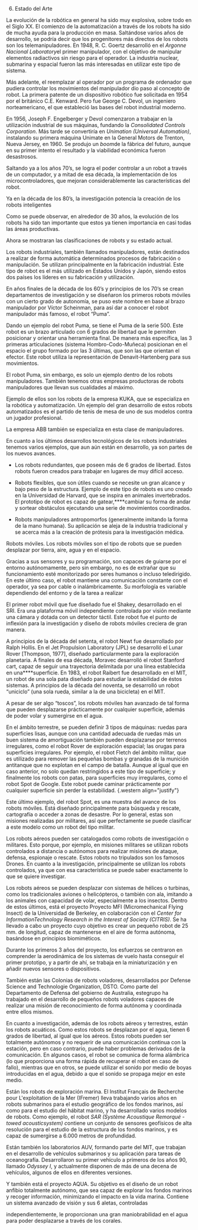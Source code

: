 6.  Estado del Arte

La evolución de la robótica en general ha sido muy explosiva, sobre todo
en el Siglo XX. El comienzo de la automatización a través de los robots
ha sido de mucha ayuda para la producción en masa. Saltándose varios
años de desarrollo, se podría decir que los progenitores más directos de
los robots son los telemanipuladores. En 1948, R. C. Goertz desarrolló
en el *Argonne Nacional Laboratory*el primer manipulador, con el
objetivo de manipular elementos radiactivos sin riesgo para el operador.
La industria nuclear, submarina y espacial fueron las más interesadas en
utilizar este tipo de sistema.


Más adelante, el reemplazar al operador por un programa de ordenador que
pudiera controlar los movimientos del manipulador dio paso al concepto
de robot. La primera patente de un dispositivo robótico fue solicitada
en 1954 por el británico C.E. Kenward. Pero fue George C. Devol, un
ingeniero norteamericano, el que estableció las bases del robot
industrial moderno.


En 1956, Joseph F. Engelberger y Devol comenzaron a trabajar en la
utilización industrial de sus máquinas, fundando la *Consolidated
Controls Corporation*. Más tarde se convertiría en *Unimation (Universal
Automation)*, instalando su primera máquina Unimate en la General Motors
de Trenton, Nueva Jersey, en 1960. Se produjo un *boom*de la fábrica del
futuro, aunque en su primer intento el resultado y la viabilidad
económica fueron desastrosos.


Saltando ya a los años 70’s, se logra el poder controlar a un robot a
través de un computador, y a mitad de esa década, la implementación de
los microcontroladores, que mejoran considerablemente las
características del robot.


Ya en la década de los 80’s, la investigación potencia la creación de
los robots inteligentes

Como se puede observar, en alrededor de 30 años, la evolución de los
robots ha sido tan importante que estos ya tienen importancia en casi
todas las áreas productivas.


Ahora se mostraran las clasificaciones de robots y su estado actual.


Los robots industriales, también llamados manipuladores, están
destinados a realizar de forma automática determinados procesos de
fabricación o manipulación. Se utilizan principalmente en la fabricación
industrial. Este tipo de robot es el más utilizado en Estados Unidos y
Japón, siendo estos dos países los líderes en su fabricación y
utilización.

En años finales de la década de los 60’s y principios de los 70’s se
crean departamentos de investigación y se diseñaron los primeros robots
móviles con un cierto grado de autonomía, se puso este nombre en base al
brazo manipulador por Víctor Scheinman, para así dar a conocer el robot
manipulador más famoso, el robot “Puma”.

Dando un ejemplo del robot Puma, se tiene el Puma de la serie 500. Este
robot es un brazo articulado con 6 grados de libertad que le permiten
posicionar y orientar una herramienta final. De manera más específica,
las 3 primeras articulaciones (sistema Hombro-Codo-Muñeca) posicionan en
el espacio el grupo formado por las 3 últimas, que son las que orientan
el efector. 
Este robot utiliza la representación de Denavit-Hartenberg para sus
movimientos.

El robot Puma, sin embargo, es solo un ejemplo dentro de los robots
manipuladores. También tenemos otras empresas productoras de robots
manipuladores que llevan sus cualidades al máximo.

Ejemplo de ellos son los robots de la empresa KUKA, que se especializa
en la robótica y automatización. Un ejemplo del gran desarrollo de estos
robots automatizados es el partido de tenis de mesa de uno de sus
modelos contra un jugador profesional.

La empresa ABB también se especializa en esta clase de manipuladores.

En cuanto a los últimos desarrollos tecnológicos de los robots
industriales tenemos varios ejemplos, que aun aún están en desarrollo,
ya son partes de los nuevos avances.

-   Los robots redundantes, que poseen más de 6 grados de libertad.
    Estos robots fueron creados para trabajar en lugares de muy difícil
    acceso.

-   Robots flexibles, que son útiles cuando se necesite un gran alcance
    y bajo peso de la estructura. Ejemplo de este tipo de robots es uno
    creado en la Universidad de Harvard, que se inspira en animales
    invertebrados. El prototipo de robot es capaz de gatear,****cambiar
    su forma de andar y sortear obstáculos ejecutando una serie de
    movimientos coordinados.

-   Robots manipuladores antropomorfos (generalmente imitando la forma
    de la mano humana). Su aplicación se aleja de la industria
    tradicional y se acerca más a la creación de prótesis para la
    investigación médica.



Robots móviles. Los robots móviles son el tipo de robots que se pueden
desplazar por tierra, aire, agua y en el espacio.

Gracias a sus sensores y su programación, son capaces de guiarse por el
entorno autónomamente, pero sin embargo, no es de extrañar que su
funcionamiento esté monitorizado por seres humanos o incluso
teledirigido. En este último caso, el robot mantiene una comunicación
constante con el operador, ya sea por cable o inalámbricamente. Su
morfología es variable dependiendo del entorno y de la tarea a realizar

El primer robot móvil que fue diseñado fue el Shakey, desarrollado en el
SRI. Era una plataforma móvil independiente controlada por visión
mediante una cámara y dotada con un detector táctil. Este robot fue el
punto de inflexión para la investigación y diseño de robots móviles
creciera de gran manera.

A principios de la década del setenta, el robot Newt fue desarrollado
por Ralph Hollis. En el Jet Propulsion Laboratory (JPL) se desarrolló el
Lunar Rover [Thompson, 1977], diseñado particularmente para la
exploración planetaria. A finales de esa década, Moravec desarrolló el
robot Stanford cart, capaz de seguir una trayectoria delimitada por una
línea establecida en una****superficie. En 1983, el robot Raibert fue
desarrollado en el MIT, un robot de una sola pata diseñado para estudiar
la estabilidad de éstos sistemas. A principios de la década del noventa,
se desarrolló un robot “uniciclo” (una sola rueda, similar a la de una
bicicleta) en el MIT.

A pesar de ser algo “toscos”, los robots móviles han avanzado de tal
forma que pueden desplazarse prácticamente por cualquier superficie,
además de poder volar y sumergirse en el agua.

En el ámbito terrestre, se pueden definir 3 tipos de máquinas: ruedas para 
superficies lisas, aunque con una cantidad adecuada de ruedas más un buen sistema 
de amortiguación también pueden desplazarse por terrenos irregulares, como el robot 
Rover de exploración espacial; las orugas para superficies irregulares. Por 
ejemplo, el robot Fletch del ámbito militar, que es utilizado para remover las 
pequeñas bombas y granadas de la munición antitanque que no explotan en el campo de 
batalla. Aunque al igual que en caso anterior, no solo quedan restringidos a este 
tipo de superficie; y finalmente los robots con patas, para superficies muy 
irregulares, como el robot Spot de Google. Este robot puede caminar prácticamente 
por cualquier superficie sin perder la estabilidad. {.western align="justify"}


Este último ejemplo, del robot Spot, es una muestra del avance de los robots 
móviles. Está diseñado principalmente para búsqueda y rescate, cartografía o 
acceder a zonas de desastre. Por lo general, estas son misiones realizadas por 
militares, así que perfectamente se puede clasificar a este modelo como un robot 
del tipo militar.


Los robots aéreos pueden ser catalogados como robots de investigación o militares. 
Esto porque, por ejemplo, en misiones militares se utilizan robots controlados a 
distancia o autónomos para realizar misiones de ataque, defensa, espionaje o 
rescate. Estos robots no tripulados son los famosos Drones. En cuanto a la 
investigación, principalmente se utilizan los robots controlados, ya que con esa 
característica se puede saber exactamente lo que se quiere investigar.



Los robots aéreos se pueden desplazar con sistemas de hélices o
turbinas, como los tradicionales aviones o helicópteros, o también con
ala, imitando a los animales con capacidad de volar, especialmente a los
insectos. Dentro de estos últimos, está el proyecto Proyecto MFI
(Micromechanical Flying Insect) de la Universidad de Berkeley, en
colaboración con el *Center for InformationTechnology Research in the
Interest of Society (CITRIS)*. Se ha llevado a cabo un proyecto cuyo
objetivo es crear un pequeño robot de 25 mm. de longitud, capaz de
mantenerse en el aire de forma autónoma, basándose en principios
biomiméticos.

Durante los primeros 3 años del proyecto, los esfuerzos se centraron en
comprender la aerodinámica de los sistemas de vuelo hasta conseguir el
primer prototipo, y a partir de ahí, se trabaja en la miniaturización y
en añadir nuevos sensores o dispositivos.

También están las Colonias de robots voladores, desarrollados por
Defense Science and Technologie Organization, DSTO. Como parte del
Departamento de Defensa del gobierno de Australia, estegrupo ha
trabajado en el desarrollo de pequeños robots voladores capaces de
realizar una misión de reconocimiento de forma autónoma y coordinada
entre ellos mismos.


En cuanto a investigación, además de los robots aéreos y terrestres,
están los robots acuáticos. Como estos robots se desplazan por el agua,
tienen 6 grados de libertad, al igual que los aéreos. Estos robots
pueden ser totalmente autónomos y no requerir de una comunicación
continua con la estación, pero en caso contrario, puede haber problemas
derivados de la comunicación. En algunos casos, el robot se comunica de
forma alámbrica (lo que proporciona una forma rápida de recuperar el
robot en caso de fallo), mientras que en otros, se puede utilizar el
sonido por medio de boyas introducidas en el agua, debido a que el
sonido se propaga mejor en este medio.

Están los robots de exploración marina. El Institut Français de
Recherche pour L'exploitation de la Mer (IFremer) lleva trabajando
varios años en robots submarinos para el estudio geográfico de los
fondos marinos, así como para el estudio del hábitat marino, y ha
desarrollado varios modelos de robots. Como ejemplo, el robot *SAR
(Système Acoustique Remorqué - towed acousticsystem) c*ontiene un
conjunto de sensores geofísicos de alta resolución para el estudio de la
estructura de los fondos marinos, y es capaz de sumergirse a 6.000
metros de profundidad.

Están también los laboratorios AUV, formando parte del MIT, que trabajan
en el desarrollo de vehículos submarinos y su aplicación para tareas de
oceanografía. Desarrollaron su primer vehículo a primeros de los años
90, llamado *Odyssey I*, y actualmente disponen de más de una decena de
vehículos, algunos de ellos en diferentes versiones.

Y también está el proyecto AQUA. Su objetivo es el diseño de un robot
anfibio totalmente autónomo, que sea capaz de explorar los fondos
marinos y recoger información, minimizando el impacto en la vida marina.
Contiene un sistema avanzado de visión y sus 6 aletas, controladas

independientemente, le proporcionan una gran maniobrabilidad en el agua
para poder desplazarse a través de los corales.